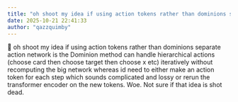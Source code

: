 ```yaml
---
title: "oh shoot my idea if using action tokens rather than dominions separate action network is"
date: 2025-10-21 22:41:33
author: "qazzquimby"
---
```


💭 oh shoot my idea if using action tokens rather than dominions separate action network is the Dominion method can handle hierarchical actions (choose card then choose target then choose x etc) iteratively without recomputing the big network whereas id need to either make an action token for each step which sounds complicated and lossy or rerun the transformer encoder on the new tokens. Woe. Not sure if that idea is shot dead.